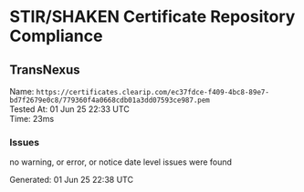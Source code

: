 # STIR/SHAKEN Certificate Repository Compliance

## TransNexus

Name: `https://certificates.clearip.com/ec37fdce-f409-4bc8-89e7-bd7f2679e0c8/779360f4a0668cdb01a3dd07593ce987.pem`\
Tested At: 01 Jun 25 22:33 UTC\
Time: 23ms

### Issues

no warning, or error, or notice date level issues were found

Generated: 01 Jun 25 22:38 UTC